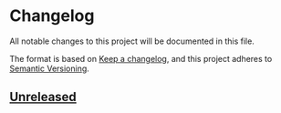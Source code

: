 # Changelog

All notable changes to this project will be documented in this file.

The format is based on [Keep a changelog](https://keepachangelog.com/en/1.1.0),
and this project adheres to [Semantic Versioning](https://semver.org/spec/v2.0.0.html).

## [Unreleased](https://github.com/olivierlacan/keep-a-changelog/compare/v0.0.1...0.x)
